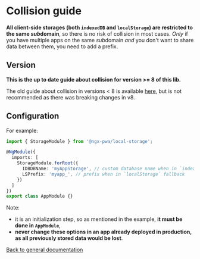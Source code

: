 # Collision guide

**All client-side storages (both `indexedDB` and `localStorage`) are restricted to the same *sub*domain**,
so there is no risk of collision in most cases.
*Only* if you have multiple apps on the same *sub*domain *and* you don't want to share data between them,
you need to add a prefix.

## Version

**This is the up to date guide about collision for version >= 8 of this lib.**

The old guide about collision in versions < 8 is available [here](./COLLISION_BEFORE_V8.md),
but is not recommended as there was breaking changes in v8.

## Configuration

For example:

```typescript
import { StorageModule } from '@ngx-pwa/local-storage';

@NgModule({
  imports: [
    StorageModule.forRoot({
      IDBDBName: 'myAppStorage', // custom database name when in `indexedDB`
      LSPrefix: 'myapp_', // prefix when in `localStorage` fallback
    })
  ]
})
export class AppModule {}
```

Note:
- it is an initialization step, so as mentioned in the example, **it must be done in `AppModule`**,
- **never change these options in an app already deployed in production, as all previously stored data would be lost**.

[Back to general documentation](../README.md)
